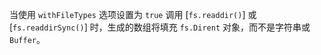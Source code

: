 <!-- YAML
added: v10.10.0
-->

当使用 `withFileTypes` 选项设置为 `true` 调用 [`fs.readdir()`] 或 [`fs.readdirSync()`] 时，生成的数组将填充 `fs.Dirent` 对象，而不是字符串或 `Buffer`。

